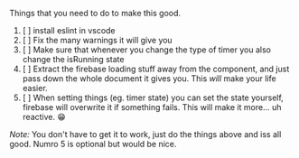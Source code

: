 Things that you need to do to make this good.

1. [ ] install eslint in vscode
2. [ ] Fix the many warnings it will give you
3. [ ] Make sure that whenever you change the type of timer you also change the isRunning state
4. [ ] Extract the firebase loading stuff away from the component, and just pass down the whole document it gives you. This _will_ make your life easier.
5. [ ] When setting things (eg. timer state) you can set the state yourself, firebase will overwrite it if something fails. This will make it more... uh reactive. 😁

_Note:_ You don't have to get it to work, just do the things above and iss all good. Numro 5 is optional but would be nice.
